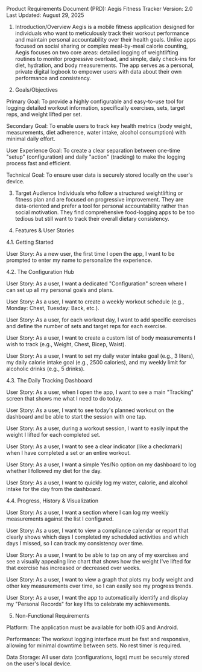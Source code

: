 
Product Requirements Document (PRD): Aegis Fitness Tracker
Version: 2.0
Last Updated: August 29, 2025

1. Introduction/Overview
Aegis is a mobile fitness application designed for individuals who want to meticulously track their workout performance and maintain personal accountability over their health goals. Unlike apps focused on social sharing or complex meal-by-meal calorie counting, Aegis focuses on two core areas: detailed logging of weightlifting routines to monitor progressive overload, and simple, daily check-ins for diet, hydration, and body measurements. The app serves as a personal, private digital logbook to empower users with data about their own performance and consistency.

2. Goals/Objectives

Primary Goal: To provide a highly configurable and easy-to-use tool for logging detailed workout information, specifically exercises, sets, target reps, and weight lifted per set.

Secondary Goal: To enable users to track key health metrics (body weight, measurements, diet adherence, water intake, alcohol consumption) with minimal daily effort.

User Experience Goal: To create a clear separation between one-time "setup" (configuration) and daily "action" (tracking) to make the logging process fast and efficient.

Technical Goal: To ensure user data is securely stored locally on the user's device.

3. Target Audience
Individuals who follow a structured weightlifting or fitness plan and are focused on progressive improvement. They are data-oriented and prefer a tool for personal accountability rather than social motivation. They find comprehensive food-logging apps to be too tedious but still want to track their overall dietary consistency.

4. Features & User Stories

4.1. Getting Started

User Story: As a new user, the first time I open the app, I want to be prompted to enter my name to personalize the experience.

4.2. The Configuration Hub

User Story: As a user, I want a dedicated "Configuration" screen where I can set up all my personal goals and plans.

User Story: As a user, I want to create a weekly workout schedule (e.g., Monday: Chest, Tuesday: Back, etc.).

User Story: As a user, for each workout day, I want to add specific exercises and define the number of sets and target reps for each exercise.

User Story: As a user, I want to create a custom list of body measurements I wish to track (e.g., Weight, Chest, Bicep, Waist).

User Story: As a user, I want to set my daily water intake goal (e.g., 3 liters), my daily calorie intake goal (e.g., 2500 calories), and my weekly limit for alcoholic drinks (e.g., 5 drinks).

4.3. The Daily Tracking Dashboard

User Story: As a user, when I open the app, I want to see a main "Tracking" screen that shows me what I need to do today.

User Story: As a user, I want to see today's planned workout on the dashboard and be able to start the session with one tap.

User Story: As a user, during a workout session, I want to easily input the weight I lifted for each completed set.

User Story: As a user, I want to see a clear indicator (like a checkmark) when I have completed a set or an entire workout.

User Story: As a user, I want a simple Yes/No option on my dashboard to log whether I followed my diet for the day.

User Story: As a user, I want to quickly log my water, calorie, and alcohol intake for the day from the dashboard.

4.4. Progress, History & Visualization

User Story: As a user, I want a section where I can log my weekly measurements against the list I configured.

User Story: As a user, I want to view a compliance calendar or report that clearly shows which days I completed my scheduled activities and which days I missed, so I can track my consistency over time.

User Story: As a user, I want to be able to tap on any of my exercises and see a visually appealing line chart that shows how the weight I've lifted for that exercise has increased or decreased over weeks.

User Story: As a user, I want to view a graph that plots my body weight and other key measurements over time, so I can easily see my progress trends.

User Story: As a user, I want the app to automatically identify and display my "Personal Records" for key lifts to celebrate my achievements.

5. Non-Functional Requirements

Platform: The application must be available for both iOS and Android.

Performance: The workout logging interface must be fast and responsive, allowing for minimal downtime between sets. No rest timer is required.

Data Storage: All user data (configurations, logs) must be securely stored on the user's local device.
